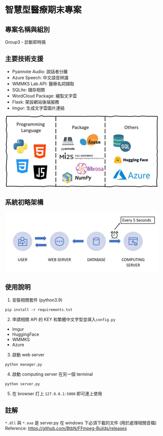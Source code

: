 # 智慧型醫療期末專案
## 專案名稱與組別
Group3 - 診斷即時搞
## 主要技術支援
* Pyannote Audio: 說話者分離
* Azure Speech: 中文語音辨識
* WMMKS Lab API: 醫療名詞擷取
* SQLite: 儲存相關
* WordCloud Package: 繪製文字雲
* Flask: 架設網站後端服務
* Imgur: 生成文字雲圖片連結

![](/app/static/images/packages.jpg)

## 系統初略架構
![](/app/static/images/system.jpg)

## 使用說明
1. 安裝相關套件 (python3.9)
```
pip install -r requirements.txt
```
2. 申請相關 API 的 KEY 和繁體中文字型並填入`config.py`
* Imgur
* HuggingFace
* WMMKS
* Azure
3. 啟動 web server
```
python manager.py
```
4. 啟動 computing server 在另一個 terminal
```
python server.py
```
5. 在 browser 打上 `127.0.0.1:5000` 即可連上使用
## 註解
`*.dll` 與 `*.exe` 是 server.py 在 windows 下必須下載的文件 (用於處理相關音檔)
Reference: https://github.com/BtbN/FFmpeg-Builds/releases
